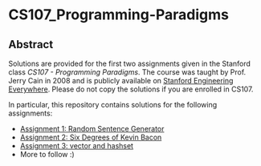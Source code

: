 # CS107_Programming-Paradigms
## Abstract
Solutions are provided for the first two assignments given in the Stanford class *CS107 - Programming Paradigms*. The course was taught by Prof. Jerry Cain in 2008 and is publicly available on [Stanford Engineering Everywhere](https://see.stanford.edu/Course/CS107). Please do not copy the solutions if you are enrolled in CS107.

In particular, this repository contains solutions for the following assignments:
+ [Assignment 1: Random Sentence Generator](https://github.com/tobiaslutz/CS107_Programming-Paradigms/blob/master/Assignment_1/04-Assignment-1-RSG.pdf)
+ [Assignment 2: Six Degrees of Kevin Bacon](https://github.com/tobiaslutz/CS107_Programming-Paradigms/blob/master/Assignment_2/09-Assignment-2-Six-Degrees.pdf)
+ [Assignment 3: vector and hashset](https://github.com/tobiaslutz/CS107_Programming-Paradigms/blob/master/Assignment_3/11-Assignment-3-Vector.pdf)
+ More to follow :)
